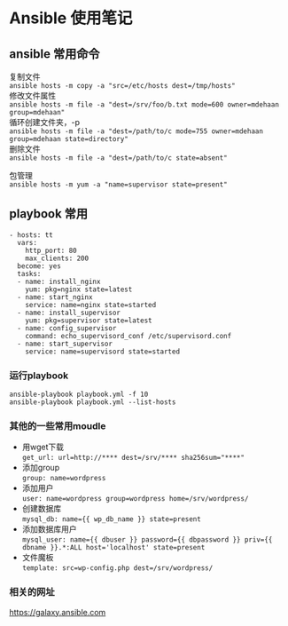 # Ansible 使用笔记
## ansible 常用命令
复制文件  
`ansible hosts -m copy -a "src=/etc/hosts dest=/tmp/hosts"`  
修改文件属性  
`ansible hosts -m file -a "dest=/srv/foo/b.txt mode=600 owner=mdehaan group=mdehaan"`  
循环创建文件夹，-p  
`ansible hosts -m file -a "dest=/path/to/c mode=755 owner=mdehaan group=mdehaan state=directory"`  
删除文件  
 `ansible hosts -m file -a "dest=/path/to/c state=absent"`  

包管理  
`ansible hosts -m yum -a "name=supervisor state=present"`  

## playbook 常用
```
- hosts: tt
  vars:
    http_port: 80
    max_clients: 200
  become: yes
  tasks:
  - name: install_nginx
    yum: pkg=nginx state=latest
  - name: start_nginx
    service: name=nginx state=started
  - name: install_supervisor
    yum: pkg=supervisor state=latest
  - name: config_supervisor
    command: echo_supervisord_conf /etc/supervisord.conf  
  - name: start_supervisor
    service: name=supervisord state=started  
```

### 运行playbook
`ansible-playbook playbook.yml -f 10`  
`ansible-playbook playbook.yml --list-hosts`  

### 其他的一些常用moudle
+ 用wget下载  
`get_url: url=http://**** dest=/srv/**** sha256sum="****"`   
+ 添加group  
`group: name=wordpress`  
+ 添加用户  
`user: name=wordpress group=wordpress home=/srv/wordpress/`
+ 创建数据库  
`mysql_db: name={{ wp_db_name }} state=present`  
+ 添加数据库用户  
`mysql_user: name={{ dbuser }} password={{ dbpassword }} priv={{ dbname }}.*:ALL host='localhost' state=present`  
+ 文件魔板  
`template: src=wp-config.php dest=/srv/wordpress/`  

### 相关的网址
https://galaxy.ansible.com
